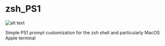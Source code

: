 # zsh_PS1

![alt text]("https://github.com/Stephen-Harold/zsh_PS1/blob/main/SimplePS1.png")

Simple PS1 prompt customization for the zsh shell and particularly MacOS Apple terminal
